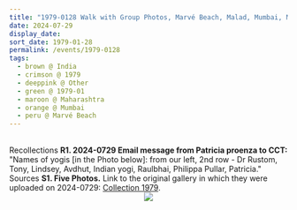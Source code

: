 ```yaml
---
title: "1979-0128 Walk with Group Photos, Marvé Beach, Malad, Mumbai, Maharashtra, India"
date: 2024-07-29
display_date: 
sort_date: 1979-01-28
permalink: /events/1979-0128
tags:
  - brown @ India
  - crimson @ 1979
  - deeppink @ Other
  - green @ 1979-01
  - maroon @ Maharashtra
  - orange @ Mumbai
  - peru @ Marvé Beach
---
```


<br>

<wave-list>
  <list-title color="DarkSeaGreen" width="65"> Recollections</list-title>
  <list-item color="BlanchedAlmond" width="280"><b>R1. 2024-0729 Email message from Patricia proenza to CCT:</b> "Names of yogis [in the Photo below]: from our left, 2nd row - Dr Rustom, Tony, Lindsey, Avdhut, Indian yogi, Raulbhai, Philippa Pullar, Patricia."</list-item>
</wave-list>

<br>

<wave-list>
  <list-title color="DarkSeaGreen" width="40">Sources</list-title>
  <list-item color="BlanchedAlmond"  width="280"><b>S1. Five Photos.</b> Link to the original gallery in which they were uploaded on 2024-0729: <a href="https://eternalmoments.smugmug.com/Collections/Patricia-Proenza-Collection/1979">Collection 1979</a>.</list-item>
</wave-list>

<div style="text-align: center"><img src="https://pub-bcc3cbe9b1e94ba1ac28915f7a3900fa.r2.dev/1979-0128_Walk_with_Group_Photos_Marve_Beach_Malad_Maharashtra_India_01_(Camera_credit_Patricia_Proenza).jpg" /></div>

